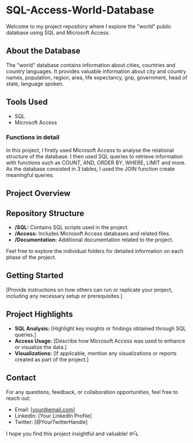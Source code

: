 # SQL-Access-World-Database

Welcome to my project repository where I explore the "world" public database using SQL and Microsoft Access.

## About the Database

The "world" database contains information about cities, countries and country languages. It provides valuable information about city and country names, population, region, area, life expectancy, gnp, government, head of state, language spoken.

## Tools Used

- SQL
- Microsoft Access

### Functions in detail

In this project, I firstly used Microsoft Access to analyse the relational structure of the database. 
I then used SQL queries to retrieve information with functions such as COUNT, AND, ORDER BY, WHERE, LIMIT and more.
As the database consisted in 3 tables, I used the JOIN function create meaningful queries.

## Project Overview



## Repository Structure

- **/SQL:** Contains SQL scripts used in the project.
- **/Access:** Includes Microsoft Access databases and related files.
- **/Documentation:** Additional documentation related to the project.

Feel free to explore the individual folders for detailed information on each phase of the project.

## Getting Started

[Provide instructions on how others can run or replicate your project, including any necessary setup or prerequisites.]

## Project Highlights

- **SQL Analysis:** [Highlight key insights or findings obtained through SQL queries.]
- **Access Usage:** [Describe how Microsoft Access was used to enhance or visualize the data.]
- **Visualizations:** [If applicable, mention any visualizations or reports created as part of the project.]

## Contact

For any questions, feedback, or collaboration opportunities, feel free to reach out:

- Email: [your@email.com]
- LinkedIn: [Your LinkedIn Profile]
- Twitter: [@YourTwitterHandle]

I hope you find this project insightful and valuable! 🌐🔍


